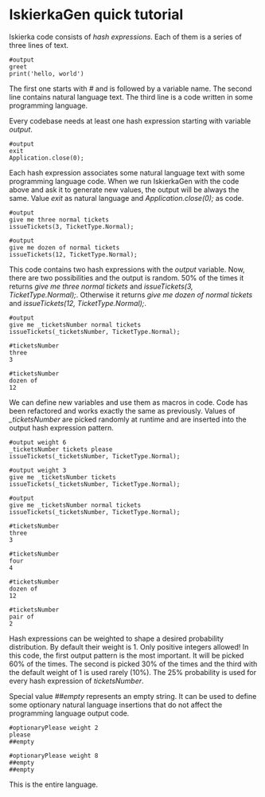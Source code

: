 
# IskierkaGen quick tutorial

Iskierka code consists of *hash expressions*.
Each of them is a series of three lines of text.

```
#output
greet
print('hello, world')
```

The first one starts with *#* and is followed by a variable name.
The second line contains natural language text.
The third line is a code written in some programming language.


Every codebase needs at least one hash expression starting with variable *output*.

```
#output
exit
Application.close(0);
```

Each hash expression associates some natural language text with some programming language code.
When we run IskierkaGen with the code above and ask it to generate new values, the output will be always the same.
Value *exit* as natural language and *Application.close(0);* as code.

```
#output
give me three normal tickets
issueTickets(3, TicketType.Normal);

#output
give me dozen of normal tickets
issueTickets(12, TicketType.Normal);
```

This code contains two hash expressions with the *output* variable.
Now, there are two possibilities and the output is random. 
50% of the times it returns *give me three normal tickets* and *issueTickets(3, TicketType.Normal);*.
Otherwise it returns *give me dozen of normal tickets* and *issueTickets(12, TicketType.Normal);*.

```
#output
give me _ticketsNumber normal tickets
issueTickets(_ticketsNumber, TicketType.Normal);

#ticketsNumber
three
3

#ticketsNumber
dozen of
12
```

We can define new variables and use them as macros in code.
Code has been refactored and works exactly the same as previously.
Values of *_ticketsNumber* are picked randomly at runtime and are inserted into the output hash expression pattern.

```
#output weight 6
_ticketsNumber tickets please
issueTickets(_ticketsNumber, TicketType.Normal);

#output weight 3
give me _ticketsNumber tickets
issueTickets(_ticketsNumber, TicketType.Normal);

#output
give me _ticketsNumber normal tickets
issueTickets(_ticketsNumber, TicketType.Normal);

#ticketsNumber
three
3

#ticketsNumber
four
4

#ticketsNumber
dozen of
12

#ticketsNumber
pair of
2
```

Hash expressions can be weighted to shape a desired probability distribution. By default their weight is 1.
Only positive integers allowed!
In this code, the first output pattern is the most important. 
It will be picked 60% of the times. The second is picked 30% of the times and the third with the default weight of 1 is used rarely (10%).
The 25% probability is used for every hash expression of *ticketsNumber*.


Special value *##empty* represents an empty string. 
It can be used to define some optionary natural language insertions that do not affect the programming language output code.

```
#optionaryPlease weight 2
please
##empty

#optionaryPlease weight 8
##empty
##empty
```

This is the entire language.
